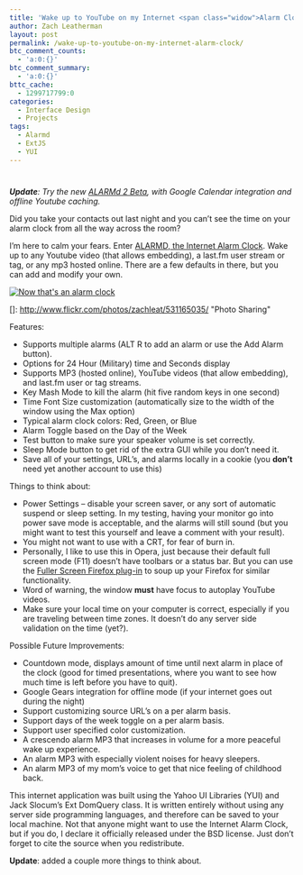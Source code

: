 ```yaml
---
title: 'Wake up to YouTube on my Internet <span class="widow">Alarm Clock</span>'
author: Zach Leatherman
layout: post
permalink: /wake-up-to-youtube-on-my-internet-alarm-clock/
btc_comment_counts:
  - 'a:0:{}'
btc_comment_summary:
  - 'a:0:{}'
bttc_cache:
  - 1299717799:0
categories:
  - Interface Design
  - Projects
tags:
  - Alarmd
  - ExtJS
  - YUI
---
```

# 

***Update**: Try the new [ALARMd 2 Beta][1], with Google Calendar integration and offline Youtube caching.*

 [1]: http://www.zachleat.com/web/2008/04/06/alarmd-2-beta-with-google-calendar-integration/

Did you take your contacts out last night and you can’t see the time on your alarm clock from all the way across the room? 

I’m here to calm your fears. Enter [ALARMD, the Internet Alarm Clock][2]. Wake up to any Youtube video (that allows embedding), a last.fm user stream or tag, or any mp3 hosted online. There are a few defaults in there, but you can add and modify your own.

 [2]: http://www.zachleat.com/Projects/alarmd/

[![Now that's an alarm clock][4]][4]

 []: http://www.flickr.com/photos/zachleat/531165035/ "Photo Sharing"

Features:

*   Supports multiple alarms (ALT R to add an alarm or use the Add Alarm button).
*   Options for 24 Hour (Military) time and Seconds display
*   Supports MP3 (hosted online), YouTube videos (that allow embedding), and last.fm user or tag streams.
*   Key Mash Mode to kill the alarm (hit five random keys in one second)
*   Time Font Size customization (automatically size to the width of the window using the Max option)
*   Typical alarm clock colors: Red, Green, or Blue
*   Alarm Toggle based on the Day of the Week
*   Test button to make sure your speaker volume is set correctly.
*   Sleep Mode button to get rid of the extra GUI while you don’t need it.
*   Save all of your settings, URL’s, and alarms locally in a cookie (you **don’t** need yet another account to use this)

Things to think about:

*   Power Settings – disable your screen saver, or any sort of automatic suspend or sleep setting. In my testing, having your monitor go into power save mode is acceptable, and the alarms will still sound (but you might want to test this yourself and leave a comment with your result).
*   You might not want to use with a CRT, for fear of burn in.
*   Personally, I like to use this in Opera, just because their default full screen mode (F11) doesn’t have toolbars or a status bar. But you can use the [Fuller Screen Firefox plug-in][4] to soup up your Firefox for similar functionality.
*   Word of warning, the window **must** have focus to autoplay YouTube videos.
*   Make sure your local time on your computer is correct, especially if you are traveling between time zones. It doesn’t do any server side validation on the time (yet?).

 [4]: https://addons.mozilla.org/en-US/firefox/addon/4650

Possible Future Improvements:

*   Countdown mode, displays amount of time until next alarm in place of the clock (good for timed presentations, where you want to see how much time is left before you have to quit).
*   Google Gears integration for offline mode (if your internet goes out during the night)
*   Support customizing source URL’s on a per alarm basis.
*   Support days of the week toggle on a per alarm basis.
*   Support user specified color customization.
*   A crescendo alarm MP3 that increases in volume for a more peaceful wake up experience.
*   An alarm MP3 with especially violent noises for heavy sleepers.
*   An alarm MP3 of my mom’s voice to get that nice feeling of childhood back.

This internet application was built using the Yahoo UI Libraries (YUI) and Jack Slocum’s Ext DomQuery class. It is written entirely without using any server side programming languages, and therefore can be saved to your local machine. Not that anyone might want to use the Internet Alarm Clock, but if you do, I declare it officially released under the BSD license. Just don’t forget to cite the source when you redistribute.

**Update**: added a couple more things to think about.